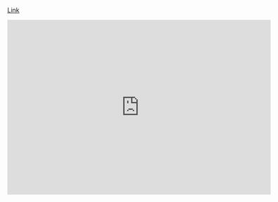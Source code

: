 [Link](https://app.Lumi.education/run/5OwdDL)
<iframe src="https://app.Lumi.education/run/5OwdDL" style="border:0px #ffffff none;" name="myiFrame" scrolling="no" frameborder="1" marginheight="0px" marginwidth="0px" height="400px" width="600px" allowfullscreen></iframe>

